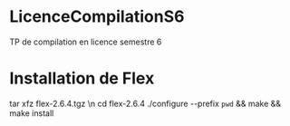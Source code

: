 # LicenceCompilationS6
TP de compilation en licence semestre 6

# Installation de Flex

tar xfz flex-2.6.4.tgz
\n cd flex-2.6.4
./configure --prefix `pwd` && make && make install
